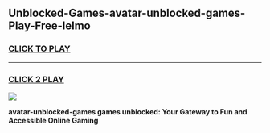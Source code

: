 
## Unblocked-Games-avatar-unblocked-games-Play-Free-lelmo
<h3>
<a href="https://premium76.site?title=avatar-unblocked-games&ref=20A">CLICK TO PLAY</a></h3>
<hr>

<h3>
<a href="https://premium76.site?title=avatar-unblocked-games&ref=20A">CLICK 2 PLAY</a>
  
</h3>

<a href="https://premium76.site?title=avatar-unblocked-games&ref=20A"><img src="https://clearcache.store/games.png"></a>


**avatar-unblocked-games games unblocked: Your Gateway to Fun and Accessible Online Gaming**
